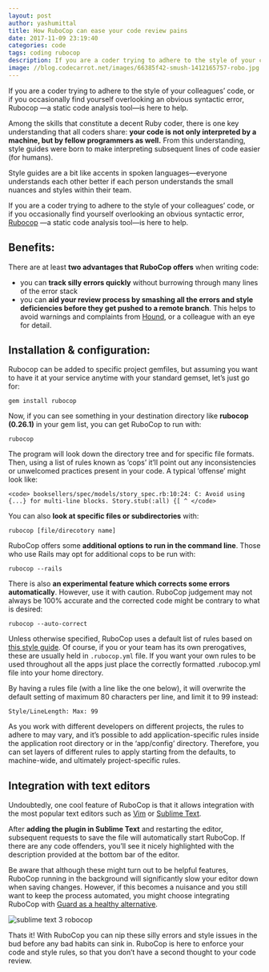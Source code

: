 ```yaml
---
layout: post
author: yashumittal
title: How RuboCop can ease your code review pains
date: 2017-11-09 23:19:40
categories: code
tags: coding rubocop
description: If you are a coder trying to adhere to the style of your colleagues’ code, or if you occasionally find yourself overlooking an obvious syntactic error, Rubocop —a static code analysis tool—is here to help.
image: //blog.codecarrot.net/images/66385f42-smush-1412165757-robo.jpg
---
```


If you are a coder trying to adhere to the style of your colleagues’ code, or if you occasionally find yourself overlooking an obvious syntactic error, Rubocop —a static code analysis tool—is here to help.

Among the skills that constitute a decent Ruby coder, there is one key understanding that all coders share: **your code is not only interpreted by a machine, but by fellow programmers as well.** From this understanding, style guides were born to make interpreting subsequent lines of code easier (for humans).

Style guides are a bit like accents in spoken languages—everyone understands each other better if each person understands the small nuances and styles within their team.

If you are a coder trying to adhere to the style of your colleagues’ code, or if you occasionally find yourself overlooking an obvious syntactic error, [Rubocop](//github.com/bbatsov/rubocop) —a static code analysis tool—is here to help.

## Benefits:

There are at least **two advantages that RuboCop offers** when writing code:

* you can **track silly errors quickly** without burrowing through many lines of the error stack
* you can **aid your review process by smashing all the errors and style deficiencies before they get pushed to a remote branch**. This helps to avoid warnings and complaints from [Hound](//github.com/thoughtbot/hound), or a colleague with an eye for detail.

## Installation & configuration:

Rubocop can be added to specific project gemfiles, but assuming you want to have it at your service anytime with your standard gemset, let’s just go for:

`gem install rubocop`

Now, if you can see something in your destination directory like **rubocop (0.26.1)** in your gem list, you can get RuboCop to run with:

`rubocop`

The program will look down the directory tree and for specific file formats. Then, using a list of rules known as ‘cops’ it’ll point out any inconsistencies or unwelcomed practices present in your code. A typical ‘offense’ might look like:

```
<code> booksellers/spec/models/story_spec.rb:10:24: C: Avoid using {...} for multi-line blocks. Story.stub(:all) {[ ^ </code>
```

You can also **look at specific files or subdirectories** with:

`rubocop [file/direcotory name]`

RuboCop offers some **additional options to run in the command line**. Those who use Rails may opt for additional cops to be run with:

`rubocop --rails`

There is also **an experimental feature which corrects some errors automatically**. However, use it with caution. RuboCop judgement may not always be 100% accurate and the corrected code might be contrary to what is desired:

`rubocop --auto-correct`

Unless otherwise specified, RuboCop uses a default list of rules based on [this style guide](//github.com/bbatsov/rails-style-guide). Of course, if you or your team has its own prerogatives, these are usually held in `.rubocop.yml` file. If you want your own rules to be used throughout all the apps just place the correctly formatted .rubocop.yml file into your home directory.

By having a rules file (with a line like the one below), it will overwrite the default setting of maximum 80 characters per line, and limit it to 99 instead:

`Style/LineLength: Max: 99`

As you work with different developers on different projects, the rules to adhere to may vary, and it’s possible to add application-specific rules inside the application root directory or in the ‘app/config’ directory. Therefore, you can set layers of different rules to apply starting from the defaults, to machine-wide, and ultimately project-specific rules.

## Integration with text editors

Undoubtedly, one cool feature of RuboCop is that it allows integration with the most popular text editors such as [Vim](//github.com/ngmy/vim-rubocop) or [Sublime Text](//github.com/pderichs/sublime_rubocop).

After **adding the plugin in Sublime Text** and restarting the editor, subsequent requests to save the file will automatically start RuboCop. If there are any code offenders, you’ll see it nicely highlighted with the description provided at the bottom bar of the editor.

Be aware that although these might turn out to be helpful features, RuboCop running in the background will significantly slow your editor down when saving changes. However, if this becomes a nuisance and you still want to keep the process automated, you might choose integrating RuboCop with [Guard as a healthy alternative](//github.com/yujinakayama/guard-rubocop).

![sublime text 3 robocop](//blog.codecarrot.net/images/1425999553-1412162922-rubocop-blogpost-obrazek.png)

Thats it! With RuboCop you can nip these silly errors and style issues in the bud before any bad habits can sink in. RuboCop is here to enforce your code and style rules, so that you don’t have a second thought to your code review.